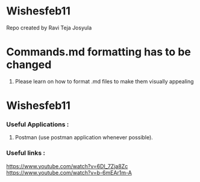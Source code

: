 # Wishesfeb11

Repo created by Ravi Teja Josyula

# Commands.md formatting has to be changed

1. Please learn on how to format .md files to make them visually appealing

# Wishesfeb11

### Useful Applications :

1. Postman (use postman application whenever possible).

### Useful links : 
https://www.youtube.com/watch?v=6DI_7Zja8Zc
https://www.youtube.com/watch?v=b-6mEAr1m-A


